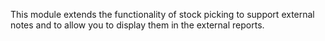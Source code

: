 This module extends the functionality of stock picking to support
external notes and to allow you to display them in the external reports.
